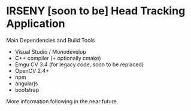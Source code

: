 # IRSENY [soon to be] Head Tracking Application

Main Dependencies and Build Tools
* Visual Studio / Monodevelop
* C++ compiler (+ optionally cmake)
* Emgu CV 3.4 (for legacy code, soon to be replaced)
* OpenCV 2.4+
* npm
* angularjs
* bootstrap

More information following in the near future
